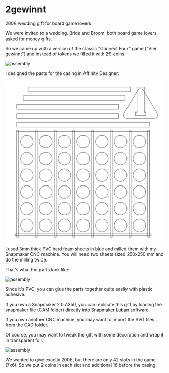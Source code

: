 # 2gewinnt

200€ wedding gift for board game lovers

We were invited to a wedding. Bride and Broom, both board game lovers, asked for money gifts.

So we came up with a version of the classic "Connect Four" game ("Vier gewinnt") and instead of tokens we filled it with 2€-coins:

![assembly](imgs/assembly.jpg)

I designed the parts for the casing in Affinity Designer:

![assembly](imgs/design.png)

I used 3mm thick PVC hard foam sheets in blue and milled them with my Snapmaker CNC machine. You will need two sheets sized 250x250 mm and do the milling twice.

That's what the parts look like:

![assembly](imgs/parts.jpg)

Since it's PVC, you can glue the parts together quite easily with plastic adhesive.

If you own a Snapmaker 2.0 A350, you can replicate this gift by loading the snapmaker file (CAM folder) directly into Snapmaker Luban software.

If you own another CNC machine, you may want to import the SVG files from the CAD folder.

Of course, you may want to tweak the gift with some decoration and wrap it in transparent foil:

![assembly](imgs/final.jpg)

We wanted to give exactly 200€, but there are only 42 slots in the game (7x6). So we put 2 coins in each slot and additional 16 before the casing.